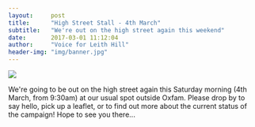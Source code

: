 ```yaml
---
layout:     post
title:      "High Street Stall - 4th March"
subtitle:   "We're out on the high street again this weekend"
date:       2017-03-01 11:12:04
author:     "Voice for Leith Hill"
header-img: "img/banner.jpg"
---
```


<img src="{{ site.baseurl }}/img/pics/stall.jpg">

<p>We're going to be out on the high street again this Saturday morning (4th March, from 9:30am) at our usual spot outside Oxfam. Please drop by to say hello, pick up a leaflet, or to find out more about the current status of the campaign! Hope to see you there...</p>
